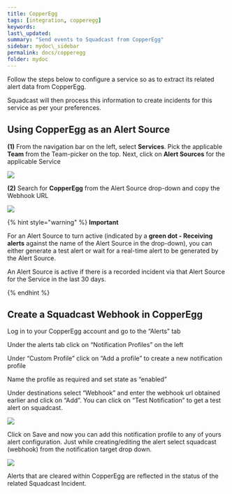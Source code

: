 ```yaml
---
title: CopperEgg
tags: [integration, copperegg]
keywords:
last\_updated:
summary: "Send events to Squadcast from CopperEgg"
sidebar: mydoc\_sidebar
permalink: docs/copperegg
folder: mydoc
---
```


Follow the steps below to configure a service so as to extract its related alert data from CopperEgg.
 
Squadcast will then process this information to create incidents for this service as per your preferences.

## Using CopperEgg as an Alert Source

**(1)** From the navigation bar on the left, select **Services**. Pick the applicable **Team** from the Team-picker on the top. Next, click on **Alert Sources** for the applicable Service

![](../../.gitbook/assets/alert\_source\_1.png)

**(2)** Search for **CopperEgg** from the Alert Source drop-down and copy the Webhook URL

![](../../.gitbook/assets/copperegg\_1.png)

{% hint style="warning" %} 
<b>Important</b>
<p>For an Alert Source to turn active (indicated by a <b>green dot - Receiving alerts</b> against the name of the Alert Source in the drop-down), you can either generate a test alert or wait for a real-time alert to be generated by the Alert Source.</p>
<p>An Alert Source is active if there is a recorded incident via that Alert Source for the Service in the last 30 days.</p>
{% endhint %}

## Create a Squadcast Webhook in CopperEgg
Log in to your CopperEgg account and go to the “Alerts” tab

Under the alerts tab click on “Notification Profiles” on the left

Under “Custom Profile” click on “Add a profile” to create a new notification profile

Name the profile as required and set state as “enabled”

Under destinations select “Webhook” and enter the webhook url obtained earlier and click on “Add”. You can click on “Test Notification” to get a test alert on squadcast.  

![](../../.gitbook/assets/copperegg\_2.png)

Click on Save and now you can add this notification profile to any of yours alert configuration. Just while creating/editing the alert select squadcast (webhook) from the notification target drop down.

![](../../.gitbook/assets/copperegg\_3.png)

Alerts that are cleared within CopperEgg are reflected in the status of the related Squadcast Incident.